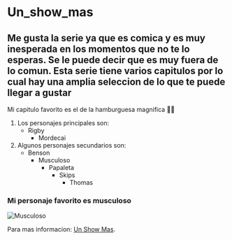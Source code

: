 # Un_show_mas
 ## Me gusta la serie ya que es comica y es muy inesperada en los momentos que no te lo esperas. Se le puede decir que es muy fuera de lo comun. Esta serie tiene varios capitulos por lo cual hay una amplia seleccion de lo que te puede llegar a gustar

 Mi capitulo favorito es el de la hamburguesa magnifica 🍔🗿

1. Los personajes principales son:
   - Rigby
     - Mordecai
2. Algunos personajes secundarios son:
    - Benson
        - Musculoso
            - Papaleta
                - Skips
                    - Thomas

### Mi personaje favorito es musculoso
![Musculoso](https://e7.pngegg.com/pngimages/491/140/png-clipart-mitch-muscle-man-sorenstein-rigby-mordecai-spider-man-character-spider-man-mammal-heroes.png)

Para mas informacion: [Un Show Mas](https://es.wikipedia.org/wiki/Regular_Show).



